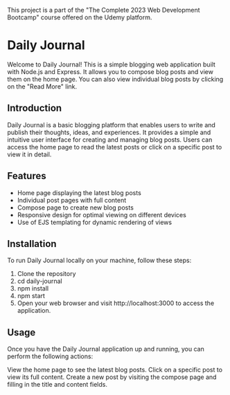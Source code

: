 This project is a part of the "The Complete 2023 Web Development Bootcamp" course offered on the Udemy platform.

# Daily Journal

Welcome to Daily Journal! This is a simple blogging web application built with Node.js and Express. It allows you to compose blog posts and view them on the home page. You can also view individual blog posts by clicking on the "Read More" link.

## Introduction

Daily Journal is a basic blogging platform that enables users to write and publish their thoughts, ideas, and experiences. It provides a simple and intuitive user interface for creating and managing blog posts. Users can access the home page to read the latest posts or click on a specific post to view it in detail.

## Features

- Home page displaying the latest blog posts
- Individual post pages with full content
- Compose page to create new blog posts
- Responsive design for optimal viewing on different devices
- Use of EJS templating for dynamic rendering of views

## Installation

To run Daily Journal locally on your machine, follow these steps:

1. Clone the repository
2. cd daily-journal
3. npm install
4. npm start
5. Open your web browser and visit http://localhost:3000 to access the application.

## Usage

Once you have the Daily Journal application up and running, you can perform the following actions:

View the home page to see the latest blog posts.
Click on a specific post to view its full content.
Create a new post by visiting the compose page and filling in the title and content fields.
